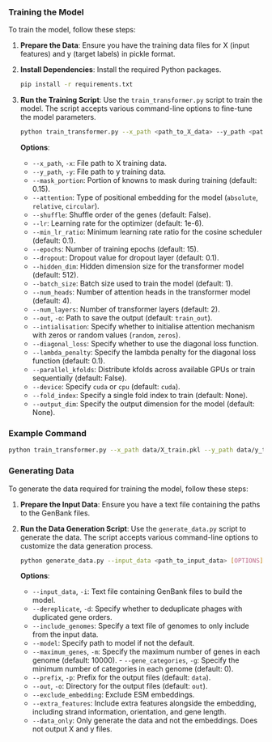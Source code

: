 
### Training the Model

To train the model, follow these steps:

1. **Prepare the Data**: Ensure you have the training data files for X (input features) and y (target labels) in pickle format.

2. **Install Dependencies**: Install the required Python packages.
    ```bash
    pip install -r requirements.txt
    ```

3. **Run the Training Script**: Use the `train_transformer.py` script to train the model. The script accepts various command-line options to fine-tune the model parameters.

    ```bash
    python train_transformer.py --x_path <path_to_X_data> --y_path <path_to_y_data> [OPTIONS]
    ```

    **Options**:
    - `--x_path`, `-x`: File path to X training data.
    - `--y_path`, `-y`: File path to y training data.
    - `--mask_portion`: Portion of knowns to mask during training (default: 0.15).
    - `--attention`: Type of positional embedding for the model (`absolute`, `relative`, `circular`).
    - `--shuffle`: Shuffle order of the genes (default: False).
    - `--lr`: Learning rate for the optimizer (default: 1e-6).
    - `--min_lr_ratio`: Minimum learning rate ratio for the cosine scheduler (default: 0.1).
    - `--epochs`: Number of training epochs (default: 15).
    - `--dropout`: Dropout value for dropout layer (default: 0.1).
    - `--hidden_dim`: Hidden dimension size for the transformer model (default: 512).
    - `--batch_size`: Batch size used to train the model (default: 1).
    - `--num_heads`: Number of attention heads in the transformer model (default: 4).
    - `--num_layers`: Number of transformer layers (default: 2).
    - `--out`, `-o`: Path to save the output (default: `train_out`).
    - `--intialisation`: Specify whether to initialise attention mechanism with zeros or random values (`random`, `zeros`).
    - `--diagonal_loss`: Specify whether to use the diagonal loss function.
    - `--lambda_penalty`: Specify the lambda penalty for the diagonal loss function (default: 0.1).
    - `--parallel_kfolds`: Distribute kfolds across available GPUs or train sequentially (default: False).
    - `--device`: Specify `cuda` or `cpu` (default: `cuda`).
    - `--fold_index`: Specify a single fold index to train (default: None).
    - `--output_dim`: Specify the output dimension for the model (default: None).

### Example Command

```bash
python train_transformer.py --x_path data/X_train.pkl --y_path data/y_train.pkl --attention circular --epochs 20 --batch_size 16 --num_heads 8 --hidden_dim 1024 --out results/
```

### Generating Data

To generate the data required for training the model, follow these steps:

1. **Prepare the Input Data**: Ensure you have a text file containing the paths to the GenBank files.

2. **Run the Data Generation Script**: Use the `generate_data.py` script to generate the data. The script accepts various command-line options to customize the data generation process.

    ```bash
    python generate_data.py --input_data <path_to_input_data> [OPTIONS]
    ```

    **Options**:
    - `--input_data`, `-i`: Text file containing GenBank files to build the model.
    - `--dereplicate`, `-d`: Specify whether to deduplicate phages with duplicated gene orders.
    - `--include_genomes`: Specify a text file of genomes to only include from the input data.
    - `--model`: Specify path to model if not the default.
    - `--maximum_genes`, `-m`: Specify the maximum number of genes in each genome (default: 10000).    - `--gene_categories`, `-g`: Specify the minimum number of categories in each genome (default: 0).
    - `--prefix`, `-p`: Prefix for the output files (default: `data`).
    - `--out`, `-o`: Directory for the output files (default: `out`).
    - `--exclude_embedding`: Exclude ESM embeddings.
    - `--extra_features`: Include extra features alongside the embedding, including strand information, orientation, and gene length.
    - `--data_only`: Only generate the data and not the embeddings. Does not output X and y files.